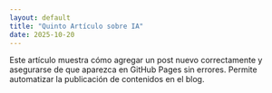 ```yaml
---
layout: default
title: "Quinto Artículo sobre IA"
date: 2025-10-20
---
```


Este artículo muestra cómo agregar un post nuevo correctamente y asegurarse de que aparezca en GitHub Pages sin errores. Permite automatizar la publicación de contenidos en el blog.
